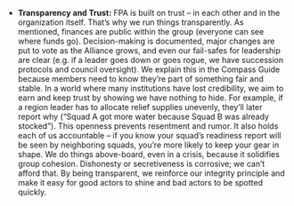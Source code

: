 - **Transparency and Trust:** FPA is built on trust – in each other and in the organization itself. That’s why we run things transparently. As mentioned, finances are public within the group (everyone can see where funds go). Decision-making is documented, major changes are put to vote as the Alliance grows, and even our fail-safes for leadership are clear (e.g. if a leader goes down or goes rogue, we have succession protocols and council oversight). We explain this in the Compass Guide because members need to know they’re part of something fair and stable. In a world where many institutions have lost credibility, we aim to earn and keep trust by showing we have nothing to hide. For example, if a region leader has to allocate relief supplies unevenly, they’ll later report why (“Squad A got more water because Squad B was already stocked”). This openness prevents resentment and rumor. It also holds each of us accountable – if you know your squad’s readiness report will be seen by neighboring squads, you’re more likely to keep your gear in shape. We do things above-board, even in a crisis, because it solidifies group cohesion. Dishonesty or secretiveness is corrosive; we can’t afford that. By being transparent, we reinforce our integrity principle and make it easy for good actors to shine and bad actors to be spotted quickly.